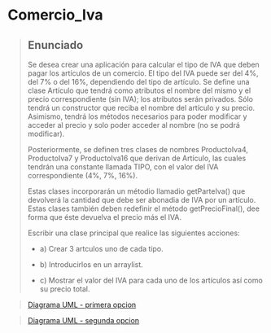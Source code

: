 # Comercio_Iva

>## Enunciado
>
>Se desea crear una aplicación para calcular el tipo de IVA que deben pagar los artículos de un comercio.
El tipo del IVA puede ser del 4%, del 7% o del 16%, dependiendo del tipo de artículo. Se define una clase Artículo que tendrá como atributos el nombre del mismo y el precio correspondiente (sin IVA); los atributos serán privados. Sólo tendrá un constructor que reciba el nombre del artículo y su precio. Asimismo, tendrá
los métodos necesarios para poder modificar y acceder al precio y solo poder acceder al nombre (no se podrá modificar).
>
>Posteriormente, se definen tres clases de nombres ProductoIva4, ProductoIva7 y ProductoIva16 que derivan de Artículo, las cuales tendrán una constante llamada TIPO, con el valor del IVA correspondiente (4%, 7%, 16%).
>
>Estas clases incorporarán un métodio llamadio getParteIva() que devolverá la cantidad que debe ser abonadia de IVA por un artículo. Estas clases también deben redefinir el método getPrecioFinal(), dee forma que éste devuelva el precio más el IVA.
>
>Escribir una clase principal que realice las siguientes acciones:
>
>-   a) Crear 3 artculos uno de cada tipo.
>
>-    b) Introducirlos en un arraylist.
>
>-    c) Mostrar el valor del IVA para cada uno de los artículos así como su precio total.

>  [Diagrama UML - primera opcion](uml/Diagrama_opcion1.png)

>  [Diagrama UML - segunda opcion](uml/Diagrama_opcion2.png)